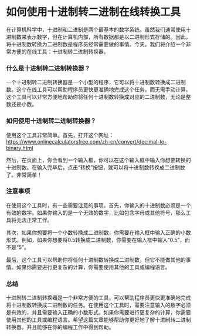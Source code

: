 如何使用十进制转二进制在线转换工具
=================

在计算机科学中，十进制和二进制是两个最基本的数字系统。虽然我们通常使用十进制数来表示数字，但在计算机内部，所有数据都是以二进制形式存储的。因此，将十进制数转换为二进制数是程序员经常需要做的事情。今天，我们将介绍一个非常方便的在线工具：十进制转二进制转换器。

### 什么是十进制转二进制转换器？

一个十进制转二进制转换器是一个小型的程序，它可以将十进制数转换成二进制数。这个在线工具可以帮助程序员更快更准确地完成这个任务，而无需手动计算。这个工具可以非常方便地帮助你将任何十进制数转换成对应的二进制数，无论是整数还是小数。

### 如何使用十进制转二进制转换器？

使用这个工具非常简单。首先，打开这个网址：<https://www.onlinecalculatorsfree.com/zh-cn/convert/decimal-to-binary.html>

然后，在页面上，你会看到一个输入框，你可以在这个输入框中输入你想要转换的十进制数。在输入完毕后，点击“转换”按钮，就可以将十进制数转换成二进制数了。非常简单！

### 注意事项

在使用这个工具时，有一些需要注意的事项。首先，你输入的十进制数必须是一个有效的数字。如果你输入的是一个无效的数字，比如包含字母或其他符号，那么工具将无法正常工作。

其次，如果你想要将一个小数转换成二进制数，你需要在输入框中输入正确的小数形式。例如，如果你想要将0.5转换成二进制数，你需要在输入框中输入“0.5”，而不是“5”。

最后，这个工具可以帮助你将任何十进制数转换成二进制数，但它不能做其他的事情。如果你需要进行更复杂的计算，你需要使用其他的工具或编程语言。

### 总结

十进制转二进制转换器是一个非常方便的工具，可以帮助程序员更快更准确地完成将十进制数转换成二进制数的任务。在使用这个工具时，需要注意输入的数字必须是有效的，并且需要输入正确的小数形式。如果你需要进行更复杂的计算，你需要使用其他的工具或编程语言。希望这篇文章能够帮助你更好地了解十进制转二进制转换器，并且能够在你的编程工作中得到帮助。